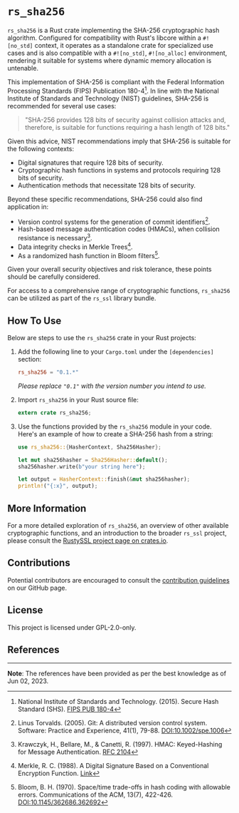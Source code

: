 # `rs_sha256`

`rs_sha256` is a Rust crate implementing the SHA-256 cryptographic hash algorithm. Configured for compatibility with Rust's libcore within a `#![no_std]` context, it operates as a standalone crate for specialized use cases and is also compatible with a `#![no_std]`, `#![no_alloc]` environment, rendering it suitable for systems where dynamic memory allocation is untenable.

This implementation of SHA-256 is compliant with the Federal Information Processing Standards (FIPS) Publication 180-4[^1]. In line with the National Institute of Standards and Technology (NIST) guidelines, SHA-256 is recommended for several use cases:

> "SHA-256 provides 128 bits of security against collision attacks and, therefore, is suitable for functions requiring a hash length of 128 bits."

Given this advice, NIST recommendations imply that SHA-256 is suitable for the following contexts:

- Digital signatures that require 128 bits of security.
- Cryptographic hash functions in systems and protocols requiring 128 bits of security.
- Authentication methods that necessitate 128 bits of security.

Beyond these specific recommendations, SHA-256 could also find application in:

- Version control systems for the generation of commit identifiers[^2].
- Hash-based message authentication codes (HMACs), when collision resistance is necessary[^3].
- Data integrity checks in Merkle Trees[^4].
- As a randomized hash function in Bloom filters[^5].

Given your overall security objectives and risk tolerance, these points should be carefully considered.

For access to a comprehensive range of cryptographic functions, `rs_sha256` can be utilized as part of the `rs_ssl` library bundle.

## How To Use

Below are steps to use the `rs_sha256` crate in your Rust projects:

1. Add the following line to your `Cargo.toml` under the `[dependencies]` section:

    ```toml
    rs_sha256 = "0.1.*"
    ```
   _Please replace `"0.1"` with the version number you intend to use._

2. Import `rs_sha256` in your Rust source file:

    ```rust
    extern crate rs_sha256;
    ```

3. Use the functions provided by the `rs_sha256` module in your code. Here's an example of how to create a SHA-256 hash from a string:

    ```rust
    use rs_sha256::{HasherContext, Sha256Hasher};

    let mut sha256hasher = Sha256Hasher::default();
    sha256hasher.write(b"your string here");

    let output = HasherContext::finish(&mut sha256hasher);
    println!("{:x}", output);
    ```

## More Information

For a more detailed exploration of `rs_sha256`, an overview of other available cryptographic functions, and an introduction to the broader `rs_ssl` project, please consult the [RustySSL project page on crates.io](https://crates.io/crates/rs_ssl).

## Contributions
Potential contributors are encouraged to consult the [contribution guidelines](https://github.com/RustySSL/rs_ssl/CONTRIBUTING.md) on our GitHub page.

## License

This project is licensed under GPL-2.0-only.

## References

[^1]: National Institute of Standards and Technology. (2015). Secure Hash Standard (SHS). [FIPS PUB 180-4](https://nvlpubs.nist.gov/nistpubs/FIPS/NIST.FIPS.180-4.pdf)

[^2]: Linus Torvalds. (2005). Git: A distributed version control system. Software: Practice and Experience, 41(1), 79-88. [DOI:10.1002/spe.1006](https://doi.org/10.1002/spe.1006)

[^3]: Krawczyk, H., Bellare, M., & Canetti, R. (1997). HMAC: Keyed-Hashing for Message Authentication. [RFC 2104](https://tools.ietf.org/html/rfc2104)

[^4]: Merkle, R. C. (1988). A Digital Signature Based on a Conventional Encryption Function. [Link](https://link.springer.com/content/pdf/10.1007/3-540-45961-8_24.pdf)

[^5]: Bloom, B. H. (1970). Space/time trade-offs in hash coding with allowable errors. Communications of the ACM, 13(7), 422-426. [DOI:10.1145/362686.362692](https://doi.org/10.1145/362686.362692)

---
**Note**: The references have been provided as per the best knowledge as of Jun 02, 2023.

